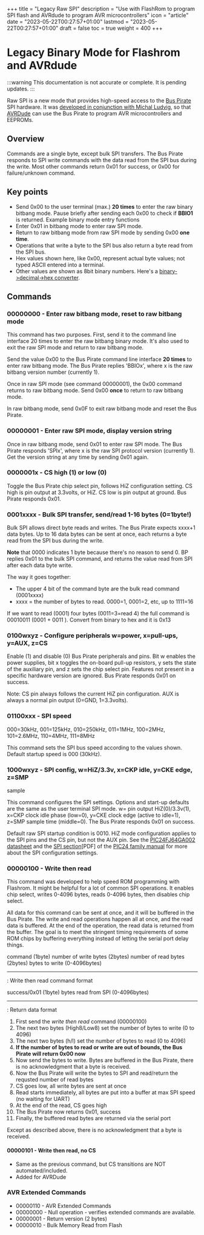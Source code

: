 +++
title = "Legacy Raw SPI"
description = "Use with FlashRom to program SPI flash and AVRdude to program AVR microcontrollers"
icon = "article"
date = "2023-05-22T00:27:57+01:00"
lastmod = "2023-05-22T00:27:57+01:00"
draft = false
toc = true
weight = 400
+++

# Legacy Binary Mode for Flashrom and AVRdude

:::warning
This documentation is not accurate or complete. It is pending updates.
:::

Raw SPI is a new mode that provides high-speed access to the [Bus
Pirate](http://dangerousprototypes.com/bus-pirate-manual/) SPI hardware.
It was [developed in conjunction with Michal
Ludvig](http://dangerousprototypes.com/2009/10/08/avrdude-patch-program-avrs-with-the-bus-pirate/),
so that [AVRDude](http://www.nongnu.org/avrdude/) can use the Bus Pirate
to program AVR microcontrollers and EEPROMs.

## Overview

Commands are a single byte, except bulk SPI transfers. The Bus Pirate
responds to SPI write commands with the data read from the SPI bus
during the write. Most other commands return 0x01 for success, or 0x00
for failure/unknown command.

## Key points 

-   Send 0x00 to the user terminal (max.) **20 times** to enter the raw
    binary bitbang mode. Pause briefly after sending each 0x00 to check
    if **BBIO1** is returned. Example binary mode entry
    functions
-   Enter 0x01 in bitbang mode to enter raw SPI mode.
-   Return to raw bitbang mode from raw SPI mode by sending 0x00 **one
    time**.
-   Operations that write a byte to the SPI bus also return a byte read
    from the SPI bus.
-   Hex values shown here, like 0x00, represent actual byte values; not
    typed ASCII entered into a terminal.
-   Other values are shown as 8bit binary numbers. Here\'s a
    [binary-\>decimal-\>hex
    converter](http://www.mathsisfun.com/binary-decimal-hexadecimal-converter.html).

## Commands

### 00000000 - Enter raw bitbang mode, reset to raw bitbang mode

This command has two purposes. First, send it to the command line
interface 20 times to enter the raw bitbang binary mode. It\'s also used
to exit the raw SPI mode and return to raw bitbang mode.

Send the value 0x00 to the Bus Pirate command line interface **20
times** to enter raw bitbang mode. The Bus Pirate replies \'BBIOx\',
where x is the raw bitbang version number (currently 1).

Once in raw SPI mode (see command 00000001), the 0x00 command returns to
raw bitbang mode. Send 0x00 **once** to return to raw bitbang mode.

In raw bitbang mode, send 0x0F to exit raw bitbang mode and reset the
Bus Pirate.

### 00000001 - Enter raw SPI mode, display version string 

Once in raw bitbang mode, send 0x01 to enter raw SPI mode. The Bus
Pirate responds \'SPIx\', where x is the raw SPI protocol version
(currently 1). Get the version string at any time by sending 0x01 again.

### 0000001x - CS high (1) or low (0)

Toggle the Bus Pirate chip select pin, follows HiZ configuration
setting. CS high is pin output at 3.3volts, or HiZ. CS low is pin output
at ground. Bus Pirate responds 0x01.

### 0001xxxx - Bulk SPI transfer, send/read 1-16 bytes (0=1byte!)

Bulk SPI allows direct byte reads and writes. The Bus Pirate expects
xxxx+1 data bytes. Up to 16 data bytes can be sent at once, each returns
a byte read from the SPI bus during the write.

**Note** that 0000 indicates 1 byte because there\'s no reason to send
0. BP replies 0x01 to the bulk SPI command, and returns the value read
from SPI after each data byte write.

The way it goes together:

-   The upper 4 bit of the command byte are the bulk read command
    (0001xxxx)
-   xxxx = the number of bytes to read. 0000=1, 0001=2, etc, up to
    1111=16

If we want to read (0001) four bytes (0011=3=read 4) the full command is
00010011 (0001 + 0011 ). Convert from binary to hex and it is 0x13

### 0100wxyz - Configure peripherals w=power, x=pull-ups, y=AUX, z=CS

Enable (1) and disable (0) Bus Pirate peripherals and pins. Bit w
enables the power supplies, bit x toggles the on-board pull-up
resistors, y sets the state of the auxiliary pin, and z sets the chip
select pin. Features not present in a specific hardware version are
ignored. Bus Pirate responds 0x01 on success.

Note: CS pin always follows the current HiZ pin configuration. AUX is
always a normal pin output (0=GND, 1=3.3volts).

### 01100xxx - SPI speed

000=30kHz, 001=125kHz, 010=250kHz, 011=1MHz, 100=2MHz, 101=2.6MHz,
110=4MHz, 111=8MHz

This command sets the SPI bus speed according to the values shown.
Default startup speed is 000 (30kHz).

### 1000wxyz - SPI config, w=HiZ/3.3v, x=CKP idle, y=CKE edge, z=SMP
sample

This command configures the SPI settings. Options and start-up defaults
are the same as the user terminal SPI mode. w= pin output
HiZ(0)/3.3v(1), x=CKP clock idle phase (low=0), y=CKE clock edge (active
to idle=1), z=SMP sample time (middle=0). The Bus Pirate responds 0x01
on success.

Default raw SPI startup condition is 0010. HiZ mode configuration
applies to the SPI pins and the CS pin, but not the AUX pin. See the
[PIC24FJ64GA002
datasheet](http://www.microchip.com/wwwproducts/Devices.aspx?dDocName=en026374)
and the [SPI
section](http://ww1.microchip.com/downloads/en/DeviceDoc/39699b.pdf)\[PDF\]
of the [PIC24 family
manual](http://www.microchip.com/stellent/idcplg?IdcService=SS_GET_PAGE&nodeId=2575)
for more about the SPI configuration settings.

### 00000100 - Write then read

This command was developed to help speed ROM programming with Flashrom.
It might be helpful for a lot of common SPI operations. It enables chip
select, writes 0-4096 bytes, reads 0-4096 bytes, then disables chip
select.

All data for this command can be sent at once, and it will be buffered
in the Bus Pirate. The write and read operations happen all at once, and
the read data is buffered. At the end of the operation, the read data is
returned from the buffer. The goal is to meet the stringent timing
requirements of some ROM chips by buffering everything instead of
letting the serial port delay things.

  command (1byte)   number of write bytes (2bytes)   number of read bytes (2bytes)   bytes to write (0-4096bytes)
  ----------------- -------------------------------- ------------------------------- ------------------------------

  : Write then read command format

  success/0x01 (1byte)   bytes read from SPI (0-4096bytes)
  ---------------------- -----------------------------------

  : Return data format

1.  First send the *write then read* command (00000100)
2.  The next two bytes (High8/Low8) set the number of bytes to write (0
    to 4096)
3.  The next two bytes (h/l) set the number of bytes to read (0 to 4096)
4.  **If the number of bytes to read or write are out of bounds, the Bus
    Pirate will return 0x00 now**
5.  Now send the bytes to write. Bytes are buffered in the Bus Pirate,
    there is no acknowledgment that a byte is received.
6.  Now the Bus Pirate will write the bytes to SPI and read/return the
    requsted number of read bytes
7.  CS goes low, all write bytes are sent at once
8.  Read starts immediately, all bytes are put into a buffer at max SPI
    speed (no waiting for UART)
9.  At the end of the read, CS goes high
10. The Bus Pirate now returns 0x01, success
11. Finally, the buffered read bytes are returned via the serial port

Except as described above, there is no acknowledgment that a byte is
received.

#### 00000101 - Write then read, no CS

-   Same as the previous command, but CS transitions are NOT
    automated/included.
-   Added for AVRDude

### AVR Extended Commands

-   00000110 - AVR Extended Commands
-   00000000 - Null operation - verifies extended commands are available.
-   00000001 - Return version (2 bytes)
-   00000010 - Bulk Memory Read from Flash